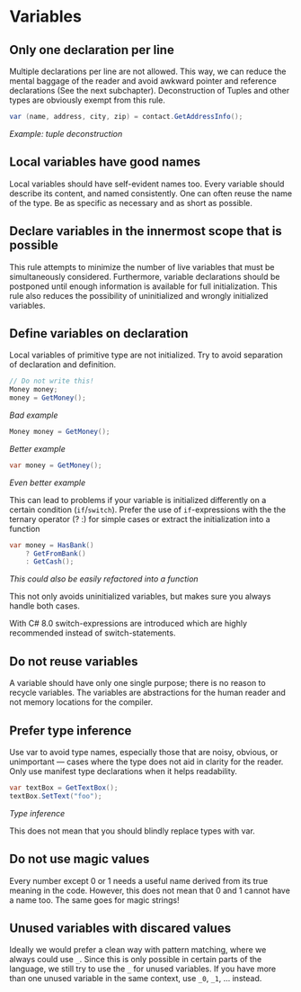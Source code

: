 # Variables

## Only one declaration per line

Multiple declarations per line are not allowed. This way, we can reduce the mental baggage of the reader and avoid awkward pointer and reference declarations (See the next subchapter).
Deconstruction of Tuples and other types are obviously exempt from this rule. 

```csharp
var (name, address, city, zip) = contact.GetAddressInfo();
```
*Example: tuple deconstruction*

## Local variables have good names

Local variables should have self-evident names too. Every variable should describe its content, and named consistently. One can often reuse the name of the type. Be as specific as necessary and as short as possible.

## Declare variables in the innermost scope that is possible

This rule attempts to minimize the number of live variables that must be simultaneously considered. Furthermore, variable declarations should be postponed until enough information is available for full initialization. This rule also reduces the possibility of uninitialized and wrongly initialized variables.

## Define variables on declaration

Local variables of primitive type are not initialized. Try to avoid separation of declaration and definition.

```csharp
// Do not write this!
Money money;
money = GetMoney();
```
*Bad example*

```csharp
Money money = GetMoney();
```
*Better example*

```csharp
var money = GetMoney();
```
*Even better example*

This can lead to problems if your variable is initialized differently on a certain condition (`if`/`switch`). Prefer the use of `if`-expressions with the the ternary operator (? :) for simple cases or extract the initialization into a function

```csharp
var money = HasBank() 
    ? GetFromBank() 
    : GetCash();
```
*This could also be easily refactored into a function*

This not only avoids uninitialized variables, but makes sure you always handle both cases.

With C# 8.0 switch-expressions are introduced which are highly recommended instead of switch-statements.

## Do not reuse variables

A variable should have only one single purpose; there is no reason to recycle variables. The variables are abstractions for the human reader and not memory locations for the compiler.

## Prefer type inference

Use var to avoid type names, especially those that are noisy, obvious, or unimportant — cases where the type does not aid in clarity for the reader. Only use manifest type declarations when it helps readability.

```csharp
var textBox = GetTextBox();
textBox.SetText("foo");
```
*Type inference*

This does not mean that you should blindly replace types with var.

## Do not use magic values

Every number except 0 or 1 needs a useful name derived from its true meaning in the code. However, this does not mean that 0 and 1 cannot have a name too.
The same goes for magic strings!

## Unused variables with discared values

Ideally we would prefer a clean way with pattern matching, where we always could use `_`. Since this is only possible in certain parts of the language, we still try to use the `_` for unused variables. If you have more than one unused variable in the same context, use `_0`, `_1`, … instead.
